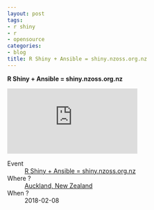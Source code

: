 ```yaml
---
layout: post
tags:
- r shiny
- r
- opensource
categories:
- blog
title: R Shiny + Ansible = shiny.nzoss.org.nz
---
```


<strong>R Shiny + Ansible = shiny.nzoss.org.nz</strong>

<div class='row'>
<div class="ui embed">
<iframe src="https://kinow.github.io/auckland-r-meetup-shiny-talk/" frameborder="0" allowfullscreen></iframe>
</div>
</div>

<dl>
<dt>Event</dt>
<dd><a href="https://www.meetup.com/Auckland-R-Users-Group-AKLRUG/events/247400612/">R Shiny + Ansible = shiny.nzoss.org.nz</a></dd>
<dt>Where ?</dt>
<dd><a href="https://www.google.com/maps/search/?api=1&query=38+Princes+Street%2C+The+University+of+Auckland%2C+Auckland%2C+nz">Auckland, New Zealand</a></dd>
<dt>When ?</dt>
<dd>2018-02-08</dd>
</dl>
